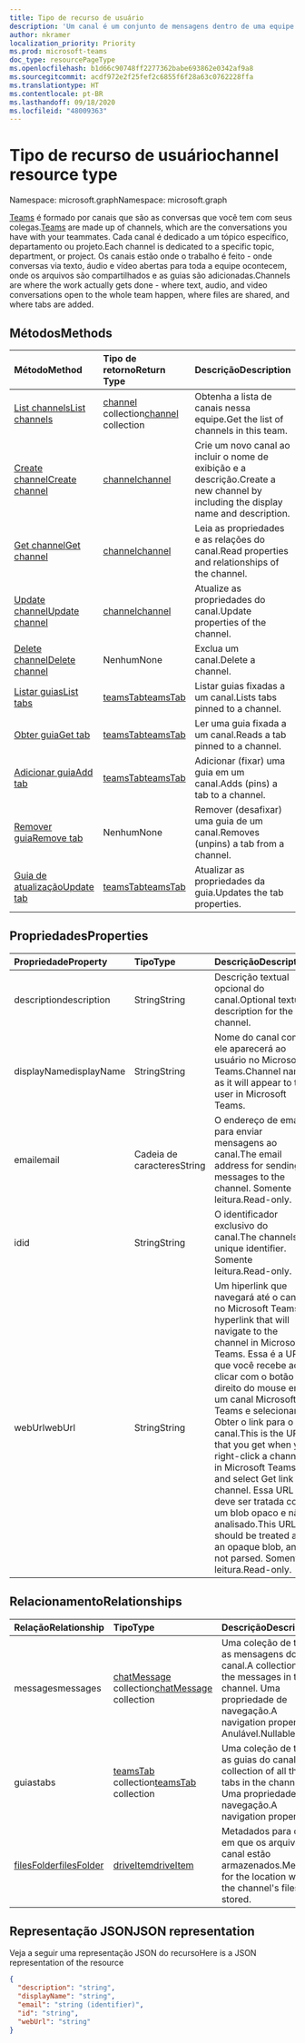 ```yaml
---
title: Tipo de recurso de usuário
description: 'Um canal é um conjunto de mensagens dentro de uma equipe. '
author: nkramer
localization_priority: Priority
ms.prod: microsoft-teams
doc_type: resourcePageType
ms.openlocfilehash: b1d66c90748ff2277362babe693862e0342af9a8
ms.sourcegitcommit: acdf972e2f25fef2c6855f6f28a63c0762228ffa
ms.translationtype: HT
ms.contentlocale: pt-BR
ms.lasthandoff: 09/18/2020
ms.locfileid: "48009363"
---
```

# <a name="channel-resource-type"></a><span data-ttu-id="bfcb8-103">Tipo de recurso de usuário</span><span class="sxs-lookup"><span data-stu-id="bfcb8-103">channel resource type</span></span>

<span data-ttu-id="bfcb8-104">Namespace: microsoft.graph</span><span class="sxs-lookup"><span data-stu-id="bfcb8-104">Namespace: microsoft.graph</span></span>

<span data-ttu-id="bfcb8-105">[Teams](../resources/team.md) é formado por canais que são as conversas que você tem com seus colegas.</span><span class="sxs-lookup"><span data-stu-id="bfcb8-105">[Teams](../resources/team.md) are made up of channels, which are the conversations you have with your teammates.</span></span> <span data-ttu-id="bfcb8-106">Cada canal é dedicado a um tópico específico, departamento ou projeto.</span><span class="sxs-lookup"><span data-stu-id="bfcb8-106">Each channel is dedicated to a specific topic, department, or project.</span></span>
<span data-ttu-id="bfcb8-107">Os canais estão onde o trabalho é feito - onde conversas via texto, áudio e vídeo abertas para toda a equipe ocontecem, onde os arquivos são compartilhados e as guias são adicionadas.</span><span class="sxs-lookup"><span data-stu-id="bfcb8-107">Channels are where the work actually gets done - where text, audio, and video conversations open to the whole team happen, where files are shared, and where tabs are added.</span></span>

## <a name="methods"></a><span data-ttu-id="bfcb8-108">Métodos</span><span class="sxs-lookup"><span data-stu-id="bfcb8-108">Methods</span></span>

| <span data-ttu-id="bfcb8-109">Método</span><span class="sxs-lookup"><span data-stu-id="bfcb8-109">Method</span></span>       | <span data-ttu-id="bfcb8-110">Tipo de retorno</span><span class="sxs-lookup"><span data-stu-id="bfcb8-110">Return Type</span></span>  |<span data-ttu-id="bfcb8-111">Descrição</span><span class="sxs-lookup"><span data-stu-id="bfcb8-111">Description</span></span>|
|:---------------|:--------|:----------|
|[<span data-ttu-id="bfcb8-112">List channels</span><span class="sxs-lookup"><span data-stu-id="bfcb8-112">List channels</span></span>](../api/channel-list.md) | <span data-ttu-id="bfcb8-113">[channel](channel.md) collection</span><span class="sxs-lookup"><span data-stu-id="bfcb8-113">[channel](channel.md) collection</span></span> | <span data-ttu-id="bfcb8-114">Obtenha a lista de canais nessa equipe.</span><span class="sxs-lookup"><span data-stu-id="bfcb8-114">Get the list of channels in this team.</span></span>|
|[<span data-ttu-id="bfcb8-115">Create channel</span><span class="sxs-lookup"><span data-stu-id="bfcb8-115">Create channel</span></span>](../api/channel-post.md) | [<span data-ttu-id="bfcb8-116">channel</span><span class="sxs-lookup"><span data-stu-id="bfcb8-116">channel</span></span>](channel.md) | <span data-ttu-id="bfcb8-117">Crie um novo canal ao incluir o nome de exibição e a descrição.</span><span class="sxs-lookup"><span data-stu-id="bfcb8-117">Create a new channel by including the display name and description.</span></span>|
|[<span data-ttu-id="bfcb8-118">Get channel</span><span class="sxs-lookup"><span data-stu-id="bfcb8-118">Get channel</span></span>](../api/channel-get.md) | [<span data-ttu-id="bfcb8-119">channel</span><span class="sxs-lookup"><span data-stu-id="bfcb8-119">channel</span></span>](channel.md) | <span data-ttu-id="bfcb8-120">Leia as propriedades e as relações do canal.</span><span class="sxs-lookup"><span data-stu-id="bfcb8-120">Read properties and relationships of the channel.</span></span>|
|[<span data-ttu-id="bfcb8-121">Update channel</span><span class="sxs-lookup"><span data-stu-id="bfcb8-121">Update channel</span></span>](../api/channel-patch.md) | [<span data-ttu-id="bfcb8-122">channel</span><span class="sxs-lookup"><span data-stu-id="bfcb8-122">channel</span></span>](channel.md) | <span data-ttu-id="bfcb8-123">Atualize as propriedades do canal.</span><span class="sxs-lookup"><span data-stu-id="bfcb8-123">Update properties of the channel.</span></span>|
|[<span data-ttu-id="bfcb8-124">Delete channel</span><span class="sxs-lookup"><span data-stu-id="bfcb8-124">Delete channel</span></span>](../api/channel-delete.md) | <span data-ttu-id="bfcb8-125">Nenhum</span><span class="sxs-lookup"><span data-stu-id="bfcb8-125">None</span></span> | <span data-ttu-id="bfcb8-126">Exclua um canal.</span><span class="sxs-lookup"><span data-stu-id="bfcb8-126">Delete a channel.</span></span>|
|[<span data-ttu-id="bfcb8-127">Listar guias</span><span class="sxs-lookup"><span data-stu-id="bfcb8-127">List tabs</span></span>](../api/teamstab-list.md) | [<span data-ttu-id="bfcb8-128">teamsTab</span><span class="sxs-lookup"><span data-stu-id="bfcb8-128">teamsTab</span></span>](teamstab.md) | <span data-ttu-id="bfcb8-129">Listar guias fixadas a um canal.</span><span class="sxs-lookup"><span data-stu-id="bfcb8-129">Lists tabs pinned to a channel.</span></span>|
|[<span data-ttu-id="bfcb8-130">Obter guia</span><span class="sxs-lookup"><span data-stu-id="bfcb8-130">Get tab</span></span>](../api/teamstab-get.md) | [<span data-ttu-id="bfcb8-131">teamsTab</span><span class="sxs-lookup"><span data-stu-id="bfcb8-131">teamsTab</span></span>](teamstab.md) | <span data-ttu-id="bfcb8-132">Ler uma guia fixada a um canal.</span><span class="sxs-lookup"><span data-stu-id="bfcb8-132">Reads a tab pinned to a channel.</span></span>|
|[<span data-ttu-id="bfcb8-133">Adicionar guia</span><span class="sxs-lookup"><span data-stu-id="bfcb8-133">Add tab</span></span>](../api/teamstab-add.md) | [<span data-ttu-id="bfcb8-134">teamsTab</span><span class="sxs-lookup"><span data-stu-id="bfcb8-134">teamsTab</span></span>](teamstab.md) | <span data-ttu-id="bfcb8-135">Adicionar (fixar) uma guia em um canal.</span><span class="sxs-lookup"><span data-stu-id="bfcb8-135">Adds (pins) a tab to a channel.</span></span>|
|[<span data-ttu-id="bfcb8-136">Remover guia</span><span class="sxs-lookup"><span data-stu-id="bfcb8-136">Remove tab</span></span>](../api/teamstab-delete.md) | <span data-ttu-id="bfcb8-137">Nenhum</span><span class="sxs-lookup"><span data-stu-id="bfcb8-137">None</span></span> | <span data-ttu-id="bfcb8-138">Remover (desafixar) uma guia de um canal.</span><span class="sxs-lookup"><span data-stu-id="bfcb8-138">Removes (unpins) a tab from a channel.</span></span>|
|[<span data-ttu-id="bfcb8-139">Guia de atualização</span><span class="sxs-lookup"><span data-stu-id="bfcb8-139">Update tab</span></span>](../api/teamstab-update.md) | [<span data-ttu-id="bfcb8-140">teamsTab</span><span class="sxs-lookup"><span data-stu-id="bfcb8-140">teamsTab</span></span>](teamstab.md) | <span data-ttu-id="bfcb8-141">Atualizar as propriedades da guia.</span><span class="sxs-lookup"><span data-stu-id="bfcb8-141">Updates the tab properties.</span></span>|

## <a name="properties"></a><span data-ttu-id="bfcb8-142">Propriedades</span><span class="sxs-lookup"><span data-stu-id="bfcb8-142">Properties</span></span>

| <span data-ttu-id="bfcb8-143">Propriedade</span><span class="sxs-lookup"><span data-stu-id="bfcb8-143">Property</span></span>   | <span data-ttu-id="bfcb8-144">Tipo</span><span class="sxs-lookup"><span data-stu-id="bfcb8-144">Type</span></span> | <span data-ttu-id="bfcb8-145">Descrição</span><span class="sxs-lookup"><span data-stu-id="bfcb8-145">Description</span></span>|
|:---------------|:--------|:----------|
|<span data-ttu-id="bfcb8-146">description</span><span class="sxs-lookup"><span data-stu-id="bfcb8-146">description</span></span>|<span data-ttu-id="bfcb8-147">String</span><span class="sxs-lookup"><span data-stu-id="bfcb8-147">String</span></span>|<span data-ttu-id="bfcb8-148">Descrição textual opcional do canal.</span><span class="sxs-lookup"><span data-stu-id="bfcb8-148">Optional textual description for the channel.</span></span>|
|<span data-ttu-id="bfcb8-149">displayName</span><span class="sxs-lookup"><span data-stu-id="bfcb8-149">displayName</span></span>|<span data-ttu-id="bfcb8-150">String</span><span class="sxs-lookup"><span data-stu-id="bfcb8-150">String</span></span>|<span data-ttu-id="bfcb8-151">Nome do canal como ele aparecerá ao usuário no Microsoft Teams.</span><span class="sxs-lookup"><span data-stu-id="bfcb8-151">Channel name as it will appear to the user in Microsoft Teams.</span></span>|
|<span data-ttu-id="bfcb8-152">email</span><span class="sxs-lookup"><span data-stu-id="bfcb8-152">email</span></span>|<span data-ttu-id="bfcb8-153">Cadeia de caracteres</span><span class="sxs-lookup"><span data-stu-id="bfcb8-153">String</span></span>| <span data-ttu-id="bfcb8-154">O endereço de email para enviar mensagens ao canal.</span><span class="sxs-lookup"><span data-stu-id="bfcb8-154">The email address for sending messages to the channel.</span></span> <span data-ttu-id="bfcb8-155">Somente leitura.</span><span class="sxs-lookup"><span data-stu-id="bfcb8-155">Read-only.</span></span>|
|<span data-ttu-id="bfcb8-156">id</span><span class="sxs-lookup"><span data-stu-id="bfcb8-156">id</span></span>|<span data-ttu-id="bfcb8-157">String</span><span class="sxs-lookup"><span data-stu-id="bfcb8-157">String</span></span>|<span data-ttu-id="bfcb8-158">O identificador exclusivo do canal.</span><span class="sxs-lookup"><span data-stu-id="bfcb8-158">The channels's unique identifier.</span></span> <span data-ttu-id="bfcb8-159">Somente leitura.</span><span class="sxs-lookup"><span data-stu-id="bfcb8-159">Read-only.</span></span>|
|<span data-ttu-id="bfcb8-160">webUrl</span><span class="sxs-lookup"><span data-stu-id="bfcb8-160">webUrl</span></span>|<span data-ttu-id="bfcb8-161">String</span><span class="sxs-lookup"><span data-stu-id="bfcb8-161">String</span></span>|<span data-ttu-id="bfcb8-162">Um hiperlink que navegará até o canal no Microsoft Teams.</span><span class="sxs-lookup"><span data-stu-id="bfcb8-162">A hyperlink that will navigate to the channel in Microsoft Teams.</span></span> <span data-ttu-id="bfcb8-163">Essa é a URL que você recebe ao clicar com o botão direito do mouse em um canal Microsoft Teams e selecionar Obter o link para o canal.</span><span class="sxs-lookup"><span data-stu-id="bfcb8-163">This is the URL that you get when you right-click a channel in Microsoft Teams and select Get link to channel.</span></span> <span data-ttu-id="bfcb8-164">Essa URL deve ser tratada como um blob opaco e não analisado.</span><span class="sxs-lookup"><span data-stu-id="bfcb8-164">This URL should be treated as an opaque blob, and not parsed.</span></span> <span data-ttu-id="bfcb8-165">Somente leitura.</span><span class="sxs-lookup"><span data-stu-id="bfcb8-165">Read-only.</span></span>|

## <a name="relationships"></a><span data-ttu-id="bfcb8-166">Relacionamento</span><span class="sxs-lookup"><span data-stu-id="bfcb8-166">Relationships</span></span>

| <span data-ttu-id="bfcb8-167">Relação</span><span class="sxs-lookup"><span data-stu-id="bfcb8-167">Relationship</span></span> | <span data-ttu-id="bfcb8-168">Tipo</span><span class="sxs-lookup"><span data-stu-id="bfcb8-168">Type</span></span> | <span data-ttu-id="bfcb8-169">Descrição</span><span class="sxs-lookup"><span data-stu-id="bfcb8-169">Description</span></span>|
|:---------------|:--------|:----------|
|<span data-ttu-id="bfcb8-170">messages</span><span class="sxs-lookup"><span data-stu-id="bfcb8-170">messages</span></span>|<span data-ttu-id="bfcb8-171">[chatMessage](./chatmessage.md) collection</span><span class="sxs-lookup"><span data-stu-id="bfcb8-171">[chatMessage](./chatmessage.md) collection</span></span>|<span data-ttu-id="bfcb8-172">Uma coleção de todas as mensagens do canal.</span><span class="sxs-lookup"><span data-stu-id="bfcb8-172">A collection of all the messages in the channel.</span></span> <span data-ttu-id="bfcb8-173">Uma propriedade de navegação.</span><span class="sxs-lookup"><span data-stu-id="bfcb8-173">A navigation property.</span></span> <span data-ttu-id="bfcb8-174">Anulável.</span><span class="sxs-lookup"><span data-stu-id="bfcb8-174">Nullable.</span></span>|
|<span data-ttu-id="bfcb8-175">guias</span><span class="sxs-lookup"><span data-stu-id="bfcb8-175">tabs</span></span>|<span data-ttu-id="bfcb8-176">[teamsTab](../resources/teamstab.md) collection</span><span class="sxs-lookup"><span data-stu-id="bfcb8-176">[teamsTab](../resources/teamstab.md) collection</span></span>|<span data-ttu-id="bfcb8-177">Uma coleção de todas as guias do canal.</span><span class="sxs-lookup"><span data-stu-id="bfcb8-177">A collection of all the tabs in the channel.</span></span> <span data-ttu-id="bfcb8-178">Uma propriedade de navegação.</span><span class="sxs-lookup"><span data-stu-id="bfcb8-178">A navigation property.</span></span>|
|[<span data-ttu-id="bfcb8-179">filesFolder</span><span class="sxs-lookup"><span data-stu-id="bfcb8-179">filesFolder</span></span>](../api/channel-get-filesfolder.md)|[<span data-ttu-id="bfcb8-180">driveItem</span><span class="sxs-lookup"><span data-stu-id="bfcb8-180">driveItem</span></span>](driveitem.md)|<span data-ttu-id="bfcb8-181">Metadados para o local em que os arquivos do canal estão armazenados.</span><span class="sxs-lookup"><span data-stu-id="bfcb8-181">Metadata for the location where the channel's files are stored.</span></span>|


## <a name="json-representation"></a><span data-ttu-id="bfcb8-182">Representação JSON</span><span class="sxs-lookup"><span data-stu-id="bfcb8-182">JSON representation</span></span>

<span data-ttu-id="bfcb8-183">Veja a seguir uma representação JSON do recurso</span><span class="sxs-lookup"><span data-stu-id="bfcb8-183">Here is a JSON representation of the resource</span></span>

<!-- {
  "blockType": "resource",
  "keyProperty": "id",
  "@odata.type": "microsoft.graph.channel"
}-->

```json
{
  "description": "string",
  "displayName": "string",
  "email": "string (identifier)",
  "id": "string",
  "webUrl": "string"
}

```


<!-- uuid: 8fcb5dbc-d5aa-4681-8e31-b001d5168d79
2015-10-25 14:57:30 UTC -->
<!-- {
  "type": "#page.annotation",
  "description": "channel resource",
  "keywords": "",
  "section": "documentation",
  "tocPath": ""
}-->

